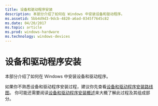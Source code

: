 ```yaml
---
title: 设备和驱动程序安装
description: 本部分介绍了如何在 Windows 中安装设备和驱动程序。
ms.assetid: 5bb4d9d3-9dcb-4820-a6ad-0345f7645c82
ms.date: 04/20/2017
ms.topic: article
ms.prod: windows-hardware
ms.technology: windows-devices
---
```


# <a name="device-and-driver-installation"></a>设备和驱动程序安装


本部分介绍了如何在 Windows 中安装设备和驱动程序。

如果你不熟悉设备和驱动程序安装过程，建议你先查看[设备和驱动程序安装路线图](roadmap-for-device-and-driver-installation--windows-vista-and-later-.md)。 你可能还需要阅读[设备和驱动程序安装概述](overview-of-device-and-driver-installation.md)来大概了解此过程及其组成部分。






